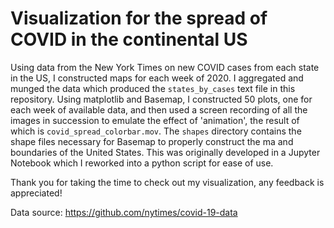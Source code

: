 # Visualization for the spread of COVID in the continental US

Using data from the New York Times on new COVID cases from each state in the US, I constructed maps for each week of 2020. I aggregated and munged the data which produced the `states_by_cases` text file in this repository. Using matplotlib and Basemap, I constructed 50 plots, one for each week of available data, and then used a screen recording of all the images in succession to emulate the effect of 'animation', the result of which is `covid_spread_colorbar.mov`. The `shapes` directory contains the shape files necessary for Basemap to properly construct the ma and boundaries of the United States. This was originally developed in a Jupyter Notebook which I reworked into a python script for ease of use.

Thank you for taking the time to check out my visualization, any feedback is appreciated!

Data source: https://github.com/nytimes/covid-19-data
